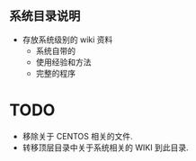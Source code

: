 系统目录说明
---

- 存放系统级别的 wiki 资料
    - 系统自带的
    - 使用经验和方法
    - 完整的程序



TODO
====

- 移除关于 CENTOS 相关的文件.
- 转移顶层目录中关于系统相关的 WIKI 到此目录.
